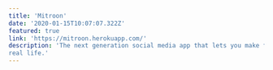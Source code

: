 ```yaml
---
title: 'Mitroon'
date: '2020-01-15T10:07:07.322Z'
featured: true
link: 'https://mitroon.herokuapp.com/'
description: 'The next generation social media app that lets you make friends online just like you do in
real life.'
---
```

